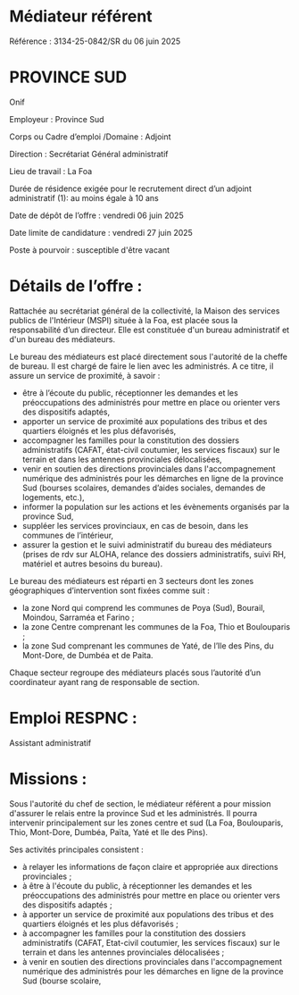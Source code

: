 # Médiateur référent

Référence : 3134-25-0842/SR du 06 juin 2025

# PROVINCE SUD

Onif

Employeur : Province Sud

Corps ou Cadre d’emploi /Domaine : Adjoint

Direction : Secrétariat Général administratif

Lieu de travail : La Foa

Durée de résidence exigée pour le recrutement direct d’un adjoint administratif (1): au moins égale à 10 ans

Date de dépôt de l’offre : vendredi 06 juin 2025

Date limite de candidature : vendredi 27 juin 2025

Poste à pourvoir : susceptible d'être vacant

# Détails de l’offre :

Rattachée au secrétariat général de la collectivité, la Maison des services publics de l'Intérieur (MSPI) située à la Foa, est placée sous la responsabilité d’un directeur. Elle est constituée d'un bureau administratif et d'un bureau des médiateurs.

Le bureau des médiateurs est placé directement sous l'autorité de la cheffe de bureau. Il est chargé de faire le lien avec les administrés. A ce titre, il assure un service de proximité, à savoir :

- être à l’écoute du public, réceptionner les demandes et les préoccupations des administrés pour mettre en place ou orienter vers des dispositifs adaptés,
- apporter un service de proximité aux populations des tribus et des quartiers éloignés et les plus défavorisés,
- accompagner les familles pour la constitution des dossiers administratifs (CAFAT, état-civil coutumier, les services fiscaux) sur le terrain et dans les antennes provinciales délocalisées,
- venir en soutien des directions provinciales dans l'accompagnement numérique des administrés pour les démarches en ligne de la province Sud (bourses scolaires, demandes d’aides sociales, demandes de logements, etc.),
- informer la population sur les actions et les évènements organisés par la province Sud,
- suppléer les services provinciaux, en cas de besoin, dans les communes de l’intérieur,
- assurer la gestion et le suivi administratif du bureau des médiateurs (prises de rdv sur ALOHA, relance des dossiers administratifs, suivi RH, matériel et autres besoins du bureau).

Le bureau des médiateurs est réparti en 3 secteurs dont les zones géographiques d’intervention sont fixées comme suit :

- la zone Nord qui comprend les communes de Poya (Sud), Bourail, Moindou, Sarraméa et Farino ;
- la zone Centre comprenant les communes de la Foa, Thio et Boulouparis ;
- la zone Sud comprenant les communes de Yaté, de l’Ile des Pins, du Mont-Dore, de Dumbéa et de Paita.

Chaque secteur regroupe des médiateurs placés sous l’autorité d’un coordinateur ayant rang de responsable de section.

# Emploi RESPNC :

Assistant administratif

# Missions :

Sous l'autorité du chef de section, le médiateur référent a pour mission d'assurer le relais entre la province Sud et les administrés. Il pourra intervenir principalement sur les zones centre et sud (La Foa, Boulouparis, Thio, Mont-Dore, Dumbéa, Païta, Yaté et Ile des Pins).

Ses activités principales consistent :

- à relayer les informations de façon claire et appropriée aux directions provinciales ;
- à être à l'écoute du public, à réceptionner les demandes et les préoccupations des administrés pour mettre en place ou orienter vers des dispositifs adaptés ;
- à apporter un service de proximité aux populations des tribus et des quartiers éloignés et les plus défavorisés ;
- à accompagner les familles pour la constitution des dossiers administratifs (CAFAT, Etat-civil coutumier, les services fiscaux) sur le terrain et dans les antennes provinciales délocalisées ;
- à venir en soutien des directions provinciales dans l'accompagnement numérique des administrés pour les démarches en ligne de la province Sud (bourse scolaire,